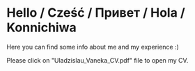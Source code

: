 # Hello / Cześć / Привет / Hola / Konnichiwa

Here you can find some info about me and my experience :)

Please click on "Uladzislau_Vaneka_CV.pdf" file to open my CV.
